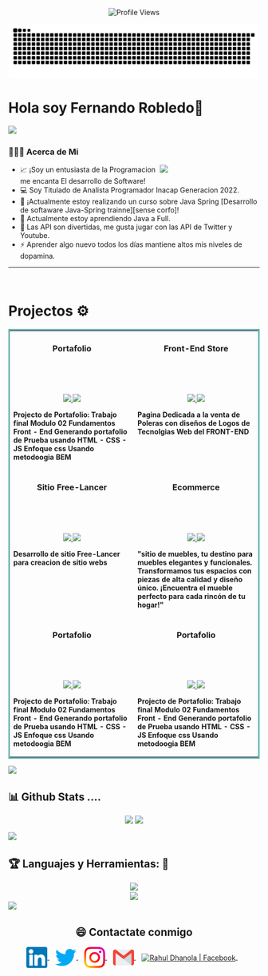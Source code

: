 
<p align = "center">
	<img src = "https://komarev.com/ghpvc/?username=10kartik&style=plastic&color=blueviolet" alt = "Profile Views"/>
</p>
<p align = "center">
	<img src = "https://github.com/7oSkaaa/7oSkaaa/blob/output/github-contribution-grid-snake.svg?" alt = "Snake Game"/>
</p>


# Hola soy Fernando Robledo👋

![](https://github.com/halfrost/halfrost/blob/master/icons/header_.png)

### 👨🏻‍💻 Acerca de Mi

<img align='right' src='https://user-images.githubusercontent.com/5713670/87202985-820dcb80-c2b6-11ea-9f56-7ec461c497c3.gif' width='200"'>

- 📈 ¡Soy un entusiasta de la Programacion me encanta El desarrollo de Software!
- 💻 Soy Titulado de Analista Programador Inacap Generacion 2022.
- 🔭 ¡Actualmente estoy realizando un curso sobre Java Spring [Desarrollo de softaware Java-Spring trainne][sense corfo]!
- 🌱 Actualmente estoy aprendiendo Java a Full.
- 🥅 Las API son divertidas, me gusta jugar con las API de Twitter y Youtube.
- ⚡ Aprender algo nuevo todos los días mantiene altos mis niveles de dopamina.

---

<br>

# Projectos ⚙️
<!-- <h1 align="center">Projects</h1> -->
<table bordercolor="#66b2b2">
  
  <tr>
    <td width="50%" valign="top">
      <h3 align="center">Portafolio</h3>
        <br />
        <a target="_blank" href="https://frobledod1981.github.io/Portafolio/">
        </a>
        <br />
        <p align="center">
          <br>
  <a href="https://github.com/frobledod1981/Portafolio?tab=readme-ov-file" target="_blank">
    <img src="https://img.shields.io/static/v1?label=|&message=REPO&color=f&style=plastic&logo=github&logo-color=white"/>
  </a>  
  <a href="https://frobledod1981.github.io/Portafolio/" target="_blank">
    <img src="https://img.shields.io/static/v1?label=|&message=WEBSITE&color=cdf998&style=plastic&logo=wordpress&logo-color=white"/>
  </a>
      </p>
        <p><strong>Projecto de Portafolio: Trabajo final Modulo 02 Fundamentos Front - End Generando portafolio de Prueba usando HTML - CSS - JS Enfoque css Usando metodoogia BEM</p>
    </td>
    <td width="50%" valign="top">
      <h3 align="center">Front-End Store</h3>
        <br />
        <a target="_blank" href="https://frobledod1981.github.io/Portafolio/">
        </a>
        <br />
        <p align="center">
          <br>
  <a href="https://market-dev-prueba.netlify.app/" target="_blank">
    <img src="https://img.shields.io/static/v1?label=|&message=REPO&color=f&style=plastic&logo=github&logo-color=white"/>
  </a>  
  <a href="https://market-dev-prueba.netlify.app/" target="_blank">
    <img src="https://img.shields.io/static/v1?label=|&message=WEBSITE&color=cdf998&style=plastic&logo=wordpress&logo-color=white"/>
  </a>
      </p>
        <p><strong>Pagina Dedicada a la venta de Poleras con diseños de Logos de Tecnolgias Web del FRONT-END</p>
    </td>
  </tr>
  
  <tr>
    <td width="50%" valign="top">
      <h3 align="center">Sitio Free-Lancer</h3>
        <br />
        <a target="_blank" href="https://frobledod1981.github.io/Portafolio/">
        </a>
        <br />
        <p align="center">
          <br>
  <a href="#" target="_blank">
    <img src="https://img.shields.io/static/v1?label=|&message=REPO&color=f&style=plastic&logo=github&logo-color=white"/>
  </a>  
  <a href="https://freelancer-fernando.netlify.app/" target="_blank">
    <img src="https://img.shields.io/static/v1?label=|&message=WEBSITE&color=cdf998&style=plastic&logo=wordpress&logo-color=white"/>
  </a>
      </p>
        <p><strong>Desarrollo de sitio Free-Lancer para creacion de sitio webs</p>
    </td>
    <td width="50%" valign="top">
      <h3 align="center">Ecommerce</h3>
        <br />
        <a target="_blank" href="https://frobledod1981.github.io/Portafolio/">
        </a>
        <br />
        <p align="center">
          <br>
  <a href="https://github.com/frobledod1981/Portafolio?tab=readme-ov-file" target="_blank">
    <img src="https://img.shields.io/static/v1?label=|&message=REPO&color=f&style=plastic&logo=github&logo-color=white"/>
  </a>  
  <a href="https://freelancer-fernando.netlify.app/" target="_blank">
    <img src="https://img.shields.io/static/v1?label=|&message=WEBSITE&color=cdf998&style=plastic&logo=wordpress&logo-color=white"/>
  </a>
      </p>
        <p><strong>"sitio de muebles, tu destino para muebles elegantes y funcionales. Transformamos tus espacios con piezas de alta calidad y diseño único. ¡Encuentra el mueble perfecto para cada rincón de tu hogar!"</p>
    </td>
  </tr>
  
   <tr>
    <td width="50%" valign="top">
      <h3 align="center">Portafolio</h3>
        <br />
        <a target="_blank" href="https://frobledod1981.github.io/Portafolio/">
        </a>
        <br />
        <p align="center">
          <br>
  <a href="https://github.com/frobledod1981/Portafolio?tab=readme-ov-file" target="_blank">
    <img src="https://img.shields.io/static/v1?label=|&message=REPO&color=f&style=plastic&logo=github&logo-color=white"/>
  </a>  
  <a href="https://frobledod1981.github.io/Portafolio/" target="_blank">
    <img src="https://img.shields.io/static/v1?label=|&message=WEBSITE&color=cdf998&style=plastic&logo=wordpress&logo-color=white"/>
  </a>
      </p>
        <p><strong>Projecto de Portafolio: Trabajo final Modulo 02 Fundamentos Front - End Generando portafolio de Prueba usando HTML - CSS - JS Enfoque css Usando metodoogia BEM</p>
    </td>
    <td width="50%" valign="top">
      <h3 align="center">Portafolio</h3>
        <br />
        <a target="_blank" href="https://frobledod1981.github.io/Portafolio/">
        </a>
        <br />
        <p align="center">
          <br>
  <a href="https://github.com/frobledod1981/Portafolio?tab=readme-ov-file" target="_blank">
    <img src="https://img.shields.io/static/v1?label=|&message=REPO&color=f&style=plastic&logo=github&logo-color=white"/>
  </a>  
  <a href="https://frobledod1981.github.io/Portafolio/" target="_blank">
    <img src="https://img.shields.io/static/v1?label=|&message=WEBSITE&color=cdf998&style=plastic&logo=wordpress&logo-color=white"/>
  </a>
      </p>
        <p><strong>Projecto de Portafolio: Trabajo final Modulo 02 Fundamentos Front - End Generando portafolio de Prueba usando HTML - CSS - JS Enfoque css Usando metodoogia BEM</p>
    </td>
  </tr>
</table>

<img src="https://user-images.githubusercontent.com/73097560/115834477-dbab4500-a447-11eb-908a-139a6edaec5c.gif">


 <h2> 📊 Github Stats ....</h2>
<p align="center">
<img src="http://github-profile-summary-cards.vercel.app/api/cards/most-commit-language?username=mahmoudmiehob&theme=solarized_dark">
<img src="http://github-profile-summary-cards.vercel.app/api/cards/stats?username=mahmoudmiehob&theme=solarized_dark">
</p>

<img src="https://user-images.githubusercontent.com/73097560/115834477-dbab4500-a447-11eb-908a-139a6edaec5c.gif">

 ## :trophy: Languajes y Herramientas: :robot:

<div align="center">
  <img src="https://skillicons.dev/icons?i=nodejs,github,c,javascript,typescript,mongodb,java,spring,php,docker,linux,npm,eclipse,intellij" /><br>
  <img src="https://skillicons.dev/icons?i=react,bootstrap,mysql,html,css,vscode,figma,git,angular,tailwind,sass,vue,postman,aws,gulp" />
</div>

<img src="https://user-images.githubusercontent.com/73097560/115834477-dbab4500-a447-11eb-908a-139a6edaec5c.gif">

<div align="center">
  <h2><b>😄 Contactate conmigo</b></h2>
  </div>
<p align="center">
<a href="https://www.linkedin.com/in/dhanola/" target="_blank">
  <img align="center" alt="Rahul Dhanola | Linkedin" width="42px" src="https://github.com/SatYu26/SatYu26/blob/master/Assets/Linkedin.svg" />
</a> &nbsp;&nbsp;
<a href="https://twitter.com/_DHANOLA" target="_blank">
  <img align="center" alt="Rahul Dhanola | Twitter" width="42px" src="https://github.com/SatYu26/SatYu26/blob/master/Assets/Twitter.svg" />
</a> &nbsp;&nbsp;
<a href="https://www.instagram.com/rahul_dhanola/" target="_blank">
  <img align="center" alt="Rahul Dhanola | Instagram" width="42px" src="https://github.com/SatYu26/SatYu26/blob/master/Assets/Instagram.svg" />
</a> &nbsp;&nbsp;
<a href="mailto:rahuldhanola31@gmail.com" >
  <img align="center" alt="Rahul Dhanola | Gmail" width="42px" src="https://github.com/SatYu26/SatYu26/blob/master/Assets/Gmail.svg" />
</a> &nbsp;&nbsp;
<a href="https://www.facebook.com/profile.php?id=100013628134596">
    <img align="center" alt="Rahul Dhanola | Facebook" width="42px" src="https://upload.wikimedia.org/wikipedia/en/thumb/0/04/Facebook_f_logo_%282021%29.svg/100px-Facebook_f_logo_%282021%29.svg.png" />
</a> &nbsp;&nbsp;
<p>

